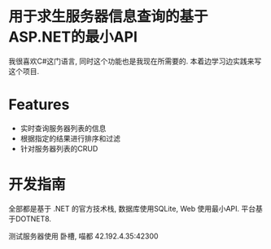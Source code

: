 ﻿# 用于求生服务器信息查询的基于ASP.NET的最小API

我很喜欢C#这门语言, 同时这个功能也是我现在所需要的. 本着边学习边实践来写这个项目.

# Features
- 实时查询服务器列表的信息
- 根据指定的结果进行排序和过滤
- 针对服务器列表的CRUD

# 开发指南
全部都是基于 .NET 的官方技术栈, 数据库使用SQLite, Web 使用最小API. 
平台基于DOTNET8.

测试服务器使用 卧槽, 喵都
42.192.4.35:42300